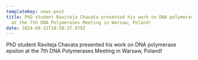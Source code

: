 ```yaml
---
templateKey: news-post
title: PhD student Raviteja Chavata presented his work on DNA polymerase epsilon
  at the 7th DNA Polymerases Meeting in Warsaw, Poland!
date: 2024-08-31T18:58:37.979Z
---
```

PhD student Raviteja Chavata presented his work on DNA polymerase epsilon at the 7th DNA Polymerases Meeting in Warsaw, Poland!
